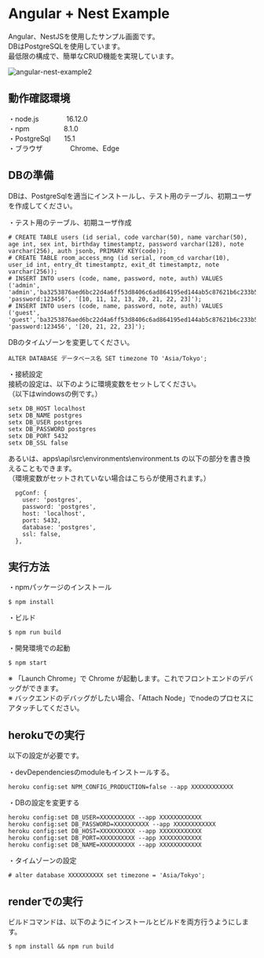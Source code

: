 # Angular + Nest Example

Angular、NestJSを使用したサンプル画面です。  
DBはPostgreSQLを使用しています。  
最低限の構成で、簡単なCRUD機能を実現しています。  

![angular-nest-example2](https://user-images.githubusercontent.com/61641646/211228655-6bf82542-1911-44ba-a204-0be7270f012d.png)

## 動作確認環境

・node.js　　　　16.12.0  
・npm　　　　　8.1.0  
・PostgreSql　　15.1  
・ブラウザ　　　　Chrome、Edge

## DBの準備
DBは、PostgreSqlを適当にインストールし、テスト用のテーブル、初期ユーザを作成してください。

・テスト用のテーブル、初期ユーザ作成
```
# CREATE TABLE users (id serial, code varchar(50), name varchar(50), age int, sex int, birthday timestamptz, password varchar(128), note varchar(256), auth jsonb, PRIMARY KEY(code));
# CREATE TABLE room_access_mng (id serial, room_cd varchar(10), user_id int, entry_dt timestamptz, exit_dt timestamptz, note varchar(256));
# INSERT INTO users (code, name, password, note, auth) VALUES ('admin', 'admin','ba3253876aed6bc22d4a6ff53d8406c6ad864195ed144ab5c87621b6c233b548baeae6956df346ec8c17f5ea10f35ee3cbc514797ed7ddd3145464e2a0bab413', 'password:123456', '[10, 11, 12, 13, 20, 21, 22, 23]');
# INSERT INTO users (code, name, password, note, auth) VALUES ('guest', 'guest','ba3253876aed6bc22d4a6ff53d8406c6ad864195ed144ab5c87621b6c233b548baeae6956df346ec8c17f5ea10f35ee3cbc514797ed7ddd3145464e2a0bab413', 'password:123456', '[20, 21, 22, 23]');
```

DBのタイムゾーンを変更してください。
```
ALTER DATABASE データベース名 SET timezone TO 'Asia/Tokyo';
```

・接続設定  
接続の設定は、以下のように環境変数をセットしてください。  
（以下はwindowsの例です。）
```
setx DB_HOST localhost
setx DB_NAME postgres
setx DB_USER postgres
setx DB_PASSWORD postgres
setx DB_PORT 5432
setx DB_SSL false
```
あるいは、apps\api\src\environments\environment.ts の以下の部分を書き換えることもできます。  
（環境変数がセットされていない場合はこちらが使用されます。）
```
  pgConf: {
    user: 'postgres',
    password: 'postgres',
    host: 'localhost',
    port: 5432,
    database: 'postgres',
    ssl: false,
  },
```

## 実行方法
・npmパッケージのインストール
```
$ npm install
```

・ビルド
```
$ npm run build
```

・開発環境での起動

```
$ npm start
```

※ 「Launch Chrome」で Chrome が起動します。これでフロントエンドのデバッグができます。  
※ バックエンドのデバッグがしたい場合、「Attach Node」でnodeのプロセスにアタッチしてください。

## herokuでの実行

以下の設定が必要です。

・devDependenciesのmoduleもインストールする。
```
heroku config:set NPM_CONFIG_PRODUCTION=false --app XXXXXXXXXXXX
```

・DBの設定を変更する
```
heroku config:set DB_USER=XXXXXXXXXX --app XXXXXXXXXXXX
heroku config:set DB_PASSWORD=XXXXXXXXXX --app XXXXXXXXXXXX
heroku config:set DB_HOST=XXXXXXXXXX --app XXXXXXXXXXXX
heroku config:set DB_PORT=XXXXXXXXXX --app XXXXXXXXXXXX
heroku config:set DB_NAME=XXXXXXXXXX --app XXXXXXXXXXXX
```

・タイムゾーンの設定
```
# alter database XXXXXXXXXX set timezone = 'Asia/Tokyo';
```

## renderでの実行
ビルドコマンドは、以下のようにインストールとビルドを両方行うようにします。
```
$ npm install && npm run build
```
